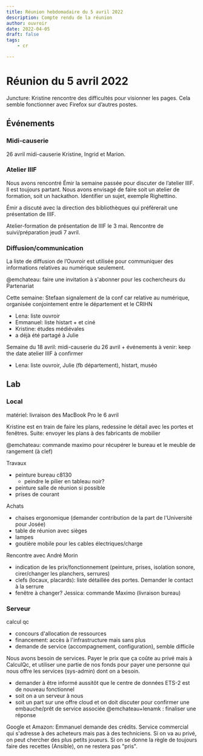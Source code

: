 ```yaml
---
title: Réunion hebdomadaire du 5 avril 2022
description: Compte rendu de la réunion
author: ouvroir
date: 2022-04-05
draft: false
tags:
    - cr

---
```

# Réunion du 5 avril 2022

Juncture: Kristine rencontre des difficultés pour visionner les pages. Cela semble fonctionner avec Firefox sur d’autres postes.

## Événements
### Midi-causerie
26 avril midi-causerie Kristine, Ingrid et Marion.

### Atelier IIIF

Nous avons rencontré Émir la semaine passée pour discuter de l’atelier IIIF. Il est toujours partant. Nous avons envisagé de faire soit un atelier de formation, soit un hackathon. Identifier un sujet, exemple Righettino. 

Émir a discuté avec la direction des bibliothèques qui préfèrerait une présentation de IIIF.

Atelier-formation de présentation de IIIF le 3 mai.
Rencontre de suivi/préparation jeudi 7 avril.

### Diffusion/communication

La liste de diffusion de l’Ouvroir est utilisée pour communiquer des informations relatives au numérique seulement. 

@emchateau: faire une invitation à s'abonner pour les cochercheurs du Partenariat

Cette semaine: Stefaan 
signalement de la conf car relative au numérique, organisée conjointement entre le département et le CRIHN 
- Lena: liste ouvroir
- Emmanuel: liste histart + et ciné
- Kristine: études médiévales
- a déjà été partagé à Julie 

Semaine du 18 avril: midi-causerie du 26 avril + événements à venir: keep the date atelier IIIF à confirmer
- Lena: liste ouvroir, Julie (fb département), histart, muséo

## Lab

### Local

matériel: livraison des MacBook Pro le 6 avril

Kristine est en train de faire les plans, redessine le détail avec les portes et fenêtres. 
Suite: envoyer les plans à des fabricants de mobilier 

@emchateau: commande maximo pour récupérer le bureau et le meuble de rangement (à clef)

Travaux
- peinture bureau c8130 
    - peindre le pilier en tableau noir? 
- peinture salle de réunion si possible
- prises de courant

Achats
- chaises ergonomique (demander contribution de la part de l'Université pour Josée)
- table de réunion avec sièges
- lampes
- goutière mobile pour les cables électriques/charge

Rencontre avec André Morin
- indication de les prix/fonctionnement (peinture, prises, isolation sonore, cirer/changer les planchers, serrures)
- clefs (locaux, placards): liste détaillée des portes. Demander le contact à la serrure
- fenêtre à changer? 
Jessica: commande Maximo (livraison bureau)

### Serveur
calcul qc
- concours d'allocation de ressources
- financement: accès à l'infrastructure mais sans plus
- demande de service (accompagnement, configuration), semble difficile

Nous avons besoin de services. Payer le prix que ça coûte au privé mais à CalculQc, et utiliser une partie de nos fonds pour payer une personne qui nous offre les services (sys-admin) dont on a besoin.
- demander à être informé aussitôt que le centre de données ETS-2 est de nouveau fonctionnel
- soit on a un serveur à nous
- soit un part sur une offre cloud et on doit discuter pour confirmer une embauche/prêt de service associée
@emchateau+lenamk : finaliser une réponse


Google et Amazon: Emmanuel demande des crédits. Service commercial qui s'adresse à des acheteurs mais pas à des techniciens. Si on va au privé, on peut chercher des plus petits joueurs. Si on se donne la règle de toujours faire des recettes (Ansible), on ne restera pas "pris".
